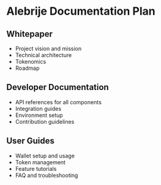 # Alebrije Documentation Plan

## Whitepaper
- Project vision and mission
- Technical architecture
- Tokenomics
- Roadmap

## Developer Documentation
- API references for all components
- Integration guides
- Environment setup
- Contribution guidelines

## User Guides
- Wallet setup and usage
- Token management
- Feature tutorials
- FAQ and troubleshooting 